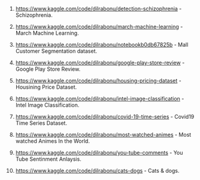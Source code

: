1. https://www.kaggle.com/code/dilrabonu/detection-schizophrenia  - Schizophrenia.

2. https://www.kaggle.com/code/dilrabonu/march-machine-learning  - March Machine Learning.

3. https://www.kaggle.com/code/dilrabonu/notebookb0db67825b  - Mall Customer Segmentation dataset.

4. https://www.kaggle.com/code/dilrabonu/google-play-store-review  - Google Play Store Review.

5. https://www.kaggle.com/code/dilrabonu/housing-pricing-dataset  - Housining Price Dataset.

6. https://www.kaggle.com/code/dilrabonu/intel-image-classification  - Intel Image Classification.

7. https://www.kaggle.com/code/dilrabonu/covid-19-time-series   - Covid19 Time Series Dataset.

8. https://www.kaggle.com/code/dilrabonu/most-watched-animes  - Most watched Animes In the World.

9. https://www.kaggle.com/code/dilrabonu/you-tube-comments - You Tube Sentinment Anlaysis.

10. https://www.kaggle.com/code/dilrabonu/cats-dogs  -  Cats & dogs.
